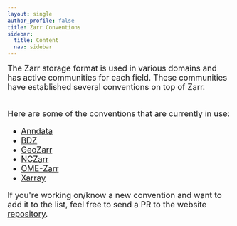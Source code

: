 ```yaml
---
layout: single
author_profile: false
title: Zarr Conventions
sidebar:
  title: Content
  nav: sidebar
---
```


<font size="4">
The Zarr storage format is used in various domains and has active communities
for each field. These communities have established several conventions on top
of Zarr.<br><br>

Here are some of the conventions that are currently in use:<br>

<ul>
<li><a href="https://anndata.readthedocs.io/en/latest/">Anndata</a></li>
<li><a href="https://github.com/openssbd/bdz">BDZ</a></li>
<li><a href="https://github.com/zarr-developers/geozarr-spec">GeoZarr</a></li>
<li><a href="https://docs.unidata.ucar.edu/nug/current/nczarr_head.html">NCZarr</a></li>
<li><a href="https://github.com/ome/ome-zarr-py">OME-Zarr</a></li>
<li><a href="https://docs.xarray.dev/en/stable/internals/zarr-encoding-spec.html">Xarray</a></li>
</ul>

If you're working on/know a new convention and want to add it to the list, feel free
to send a PR to the website <a href="https://github.com/zarr-developers/zarr-developers.github.io/">repository</a>. </font>
